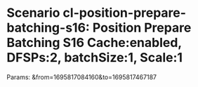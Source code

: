 # Scenario cl-position-prepare-batching-s16: Position Prepare Batching S16 Cache:enabled, DFSPs:2, batchSize:1, Scale:1
Params: &from=1695817084160&to=1695817467187

